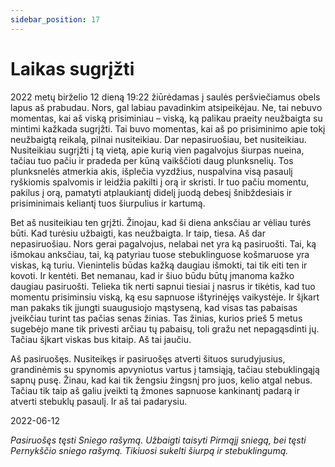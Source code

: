 ```yaml
---
sidebar_position: 17
---
```


# Laikas sugrįžti

2022 metų birželio 12 dieną 19:22 žiūrėdamas į saulės peršviečiamus obels lapus aš prabudau. Nors, gal
labiau pavadinkim atsipeikėjau. Ne, tai nebuvo momentas, kai aš viską prisiminiau – viską, ką palikau
praeity neužbaigta su mintimi kažkada sugrįžti. Tai buvo momentas, kai aš po prisiminimo apie tokį
neužbaigtą reikalą, pilnai nusiteikiau. Dar nepasiruošiau, bet nusiteikiau. Nusiteikiau sugrįžti į tą vietą, apie
kurią vien pagalvojus šiurpas nueina, tačiau tuo pačiu ir pradeda per kūną vaikščioti daug plunksnelių. Tos
plunksnelės atmerkia akis, išplečia vyzdžius, nuspalvina visą pasaulį ryškiomis spalvomis ir leidžia pakilti
į orą ir skristi. Ir tuo pačiu momentu, pakilus į orą, pamatyti atplaukiantį didelį juodą debesį šnibždesiais ir
prisiminimais keliantį tuos šiurpulius ir kartumą.

Bet aš nusiteikiau ten grįžti. Žinojau, kad ši diena anksčiau ar vėliau turės būti. Kad turėsiu užbaigti, kas
neužbaigta. Ir taip, tiesa. Aš dar nepasiruošiau. Nors gerai pagalvojus, nelabai net yra ką pasiruošti. Tai, ką
išmokau anksčiau, tai, ką patyriau tuose stebuklinguose košmaruose yra viskas, ką turiu. Vienintelis būdas
kažką daugiau išmokti, tai tik eiti ten ir kovoti. Ir kentėti. Bet nemanau, kad ir šiuo būdu būtų įmanoma
kažko daugiau pasiruošti. Telieka tik nerti sapnui tiesiai į nasrus ir tikėtis, kad tuo momentu prisiminsiu
viską, ką esu sapnuose ištyrinėjęs vaikystėje. Ir šįkart man pakaks tik įjungti suaugusiojo mąstyseną, kad
visas tas pabaisas įveikčiau turint tas pačias senas žinias. Tas žinias, kurios prieš 5 metus sugebėjo mane tik
privesti arčiau tų pabaisų, toli gražu net nepagąsdinti jų. Tačiau šįkart viskas bus kitaip. Aš tai jaučiu.

Aš pasiruošęs. Nusiteikęs ir pasiruošęs atverti šituos surudyjusius, grandinėmis su spynomis apvyniotus
vartus į tamsiąją, tačiau stebuklingąją sapnų pusę. Žinau, kad kai tik žengsiu žingsnį pro juos, kelio atgal
nebus. Tačiau tik taip aš galiu įveikti tą žmones sapnuose kankinantį padarą ir atverti stebuklų pasaulį. Ir aš
tai padarysiu.

2022-06-12

_Pasiruošęs tęsti Sniego rašymą. Užbaigti taisyti Pirmąjį sniegą, bei tęsti Pernykščio sniego rašymą.
Tikiuosi sukelti šiurpą ir stebuklingumą._

